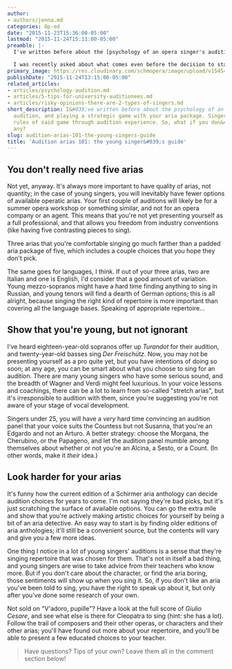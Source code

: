 ```yaml
---
author:
- authors/jenna.md
categories: Op-ed
date: "2015-11-23T15:36:00-05:00"
lastmod: "2015-11-24T15:11:00-05:00"
preamble: |-
  I've written before about the [psychology of an opera singer's audition](/psychology-of-an-audition/), and playing a strategic game with your aria package. Singers learn the rules of said game through audition experience. So, what if you don't have any?

  I was recently asked about what comes even before the decision to start with *bel canto*; young singers, when you're getting ready for your first audition, how do you compile your aria list? You're familiar with the basic idea: collect five arias that you can sing really well, and make sure you vary the language and style. When you're young and still discovering what your voice does well, there's good news, and there's bad news. The bad news is that adhering to audition requirements can be a tricky task. The good news? Your young auditions can be your first opportunities within the opera industry to think outside the box.
primary_image: https://res.cloudinary.com/schmopera/image/upload/v1545409169/media/webhook-uploads/1448388192121/2015-11-24%20-%20Stacks.jpg.jpg
publishDate: "2015-11-24T13:15:00-05:00"
related_articles:
- articles/psychology-audition.md
- articles/5-tips-for-university-auditionees.md
- articles/risky-opinions-there-are-2-types-of-singers.md
short_description: I&#039;ve written before about the psychology of an opera singer&#039;s
  audition, and playing a strategic game with your aria package. Singers learn the
  rules of said game through audition experience. So, what if you don&#039;t have
  any?
slug: audition-arias-101-the-young-singers-guide
title: 'Audition arias 101: the young singer&#039;s guide'
---
```


## You don't really need five arias

Not yet, anyway. It's always more important to have quality of arias, not quantity; in the case of young singers, you will inevitably have fewer options of available operatic arias. Your first couple of auditions will likely be for a summer opera workshop or something similar, and not for an opera company or an agent. This means that you're not yet presenting yourself as a full professional, and that allows you freedom from industry conventions (like having five contrasting pieces to sing).

Three arias that you're comfortable singing go much farther than a padded aria package of five, which includes a couple choices that you hope they don't pick. 

The same goes for languages, I think. If out of your three arias, two are Italian and one is English, I'd consider that a good amount of variation. Young mezzo-sopranos might have a hard time finding anything to sing in Russian, and young tenors will find a dearth of German options; this is all alright, because singing the right kind of repertoire is more important than covering all the language bases. Speaking of appropriate repertoire...

## Show that you're young, but not ignorant

I've heard eighteen-year-old sopranos offer up *Turandot* for their audition, and twenty-year-old basses sing *Der Freischütz*. Now, you may not be presenting yourself as a pro quite yet, but you have intentions of doing so soon; at any age, you can be smart about what you choose to sing for an audition. There are many young singers who have some serious sound, and the breadth of Wagner and Verdi might feel luxurious. In your voice lessons and coachings, there can be a lot to learn from so-called "stretch arias", but it's irresponsible to audition with them, since you're suggesting you're not aware of your stage of vocal development.

Singers under 25, you will have a *very* hard time convincing an audition panel that your voice suits the Countess but not Susanna, that you're an Edgardo and not an Arturo. A better strategy: choose the Morgana, the Cherubino, or the Papageno, and let the audition panel mumble among themselves about whether or not you're an Alcina, a Sesto, or a Count. (In other words, make it *their* idea.)

## Look harder for your arias

It's funny how the current edition of a Schirmer aria anthology can decide audition choices for years to come. I'm not saying they're bad picks, but it's just scratching the surface of available options. You can go the extra mile and show that you're actively making artistic choices for yourself by being a bit of an aria detective. An easy way to start is by finding older editions of aria anthologies; it'll still be a convenient source, but the contents will vary and give you a few more ideas. 

One thing I notice in a lot of young singers' auditions is a sense that they're singing repertoire that was chosen for them. That's not in itself a bad thing, and young singers are wise to take advice from their teachers who know more. But if you don't care about the character, or find the aria boring, those sentiments will show up when you sing it. So, if you don't like an aria you've been told to sing, you have the right to speak up about it, but only after you've done some research of your own.

Not sold on "V'adoro, pupille"? Have a look at the full score of *Giulio Cesare*, and see what else is there for Cleopatra to sing (hint: she has a lot). Follow the trail of composers and their other operas, or characters and their other arias; you'll have found out more about your repertoire, and you'll be able to present a few educated choices to your teacher.

>Have questions? Tips of your own? Leave them all in the comment section below!
